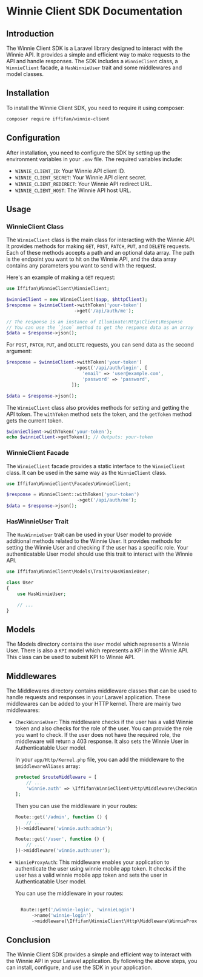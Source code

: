 # Winnie Client SDK Documentation

## Introduction

The Winnie Client SDK is a Laravel library designed to interact with the Winnie API. It provides a simple and efficient way to make requests to the API and handle responses. The SDK includes
a `WinnieClient` class, a `WinnieClient` facade, a `HasWinnieUser` trait and some middlewares and model classes.

## Installation

To install the Winnie Client SDK, you need to require it using composer:

```bash
composer require iffifan/winnie-client
```

## Configuration

After installation, you need to configure the SDK by setting up the environment variables in your `.env` file. The required variables include:

- `WINNIE_CLIENT_ID`: Your Winnie API client ID.
- `WINNIE_CLIENT_SECRET`: Your Winnie API client secret.
- `WINNIE_CLIENT_REDIRECT`: Your Winnie API redirect URL.
- `WINNIE_CLIENT_HOST`: The Winnie API host URL.

## Usage

### WinnieClient Class

The `WinnieClient` class is the main class for interacting with the Winnie API. It provides methods for making `GET`, `POST`, `PATCH`, `PUT`, and `DELETE` requests. Each of these methods accepts a
path and an optional data array. The path is the endpoint you want to hit on the Winnie API, and the data array contains any parameters you want to send with the request.

Here's an example of making a `GET` request:

```php
use Iffifan\WinnieClient\WinnieClient;

$winnieClient = new WinnieClient($app, $httpClient);
$response = $winnieClient->withToken('your-token')
                         ->get('/api/auth/me');

// The response is an instance of Illuminate\Http\Client\Response
// You can use the `json` method to get the response data as an array
$data = $response->json();
```

For `POST`, `PATCH`, `PUT`, and `DELETE` requests, you can send data as the second argument:

```php
$response = $winnieClient->withToken('your-token')
                         ->post('/api/auth/login', [
                            'email' => 'user@example.com',
                            'password' => 'password',
                        ]);

$data = $response->json();
```

The `WinnieClient` class also provides methods for setting and getting the API token. The `withToken` method sets the token, and the `getToken` method gets the current token.

```php
$winnieClient->withToken('your-token');
echo $winnieClient->getToken(); // Outputs: your-token
```

### WinnieClient Facade

The `WinnieClient` facade provides a static interface to the `WinnieClient` class. It can be used in the same way as the `WinnieClient` class.

```php
use Iffifan\WinnieClient\Facades\WinnieClient;

$response = WinnieClient::withToken('your-token')
                          ->get('/api/auth/me');
$data = $response->json();
```

### HasWinnieUser Trait

The `HasWinnieUser` trait can be used in your User model to provide additional methods related to the Winnie User. It provides methods for setting the Winnie User and checking if the user has a
specific role. Your authenticatable User model should use this trait to interact with the Winnie API. 

```php
use Iffifan\WinnieClient\Models\Traits\HasWinnieUser;

class User
{
    use HasWinnieUser;

    // ...
}
```

## Models

The Models directory contains the `User` model which represents a Winnie User. 
There is also a `KPI` model which represents a KPI in the Winnie API. This class can be used to submit KPI to Winnie API.


## Middlewares

The Middlewares directory contains middleware classes that can be used to handle requests and responses in your Laravel application. These middlewares can be added to your HTTP kernel.
There are mainly two middlewares:

- `CheckWinnieUser`: This middleware checks if the user has a valid Winnie token and also checks for the role of the user. You can provide the role you want to check. If the user does not have the
  required role, the middleware will return a 403 response. It also sets the Winnie User in Authenticatable User model. 
  
  In your `app/Http/Kernel.php` file, you can add the middleware to the `$middlewareAliases` array:
  
  ```php
  protected $routeMiddleware = [
      // ...
      'winnie.auth' => \Iffifan\WinnieClient\Http\Middleware\CheckWinnieUser::class,
  ];
  ```
  Then you can use the middleware in your routes:
  
  ```php
  Route::get('/admin', function () {
      // ...
  })->middleware('winnie.auth:admin');
  
  Route::get('/user', function () {
      // ...
  })->middleware('winnie.auth:user');
  ```

- `WinnieProxyAuth`: This middleware enables your application to authenticate the user using winnie mobile app token. It checks if the user has a valid winnie mobile app token and sets the user in
  Authenticatable User model.
  
  You can use the middleware in your routes:
  
  ```php
  
    Route::get('/winnie-login', 'winnieLogin')
        ->name('winnie-login')
        ->middleware(\Iffifan\WinnieClient\Http\Middleware\WinnieProxyAuth::class);
  
  ```


## Conclusion

The Winnie Client SDK provides a simple and efficient way to interact with the Winnie API in your Laravel application. By following the above steps, you can install, configure, and use the SDK in your
application.
